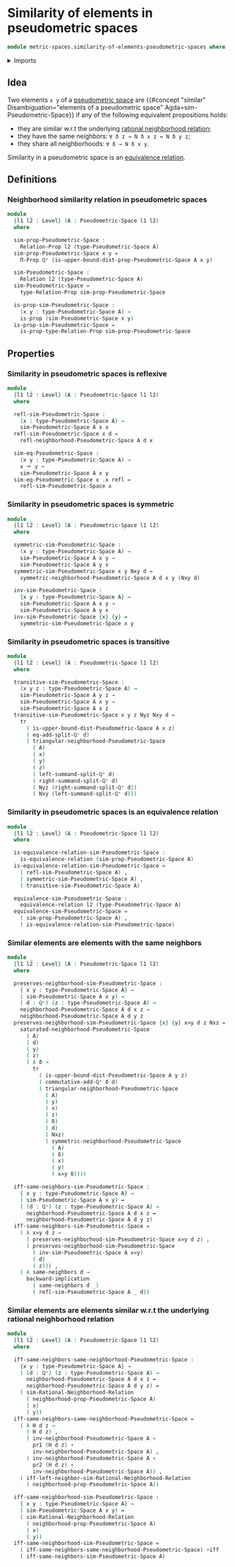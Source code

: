 # Similarity of elements in pseudometric spaces

```agda
module metric-spaces.similarity-of-elements-pseudometric-spaces where
```

<details><summary>Imports</summary>

```agda
open import elementary-number-theory.positive-rational-numbers

open import foundation.binary-relations
open import foundation.dependent-pair-types
open import foundation.equivalence-relations
open import foundation.function-types
open import foundation.identity-types
open import foundation.logical-equivalences
open import foundation.propositions
open import foundation.transport-along-identifications
open import foundation.universe-levels

open import metric-spaces.pseudometric-spaces
open import metric-spaces.rational-neighborhoods
```

</details>

## Idea

Two elements `x y` of a
[pseudometric space](metric-spaces.pseudometric-spaces.md) are
{{#concept "similar" Disambiguation="elements of a pseudometric space" Agda=sim-Pseudometric-Space}}
if any of the following equivalent propositions holds:

- they are similar w.r.t the underlying
  [rational neighborhood relation](metric-spaces.rational-neighborhoods.md);
- they have the same neighbors: `∀ δ z → N δ x z ↔ N δ y z`;
- they share all neighborhoods: `∀ δ → N δ x y`.

Similarity in a pseudometric space is an
[equivalence relation](foundation.equivalence-relations.md).

## Definitions

### Neighborhood similarity relation in pseudometric spaces

```agda
module _
  {l1 l2 : Level} (A : Pseudometric-Space l1 l2)
  where

  sim-prop-Pseudometric-Space :
    Relation-Prop l2 (type-Pseudometric-Space A)
  sim-prop-Pseudometric-Space x y =
    Π-Prop ℚ⁺ (is-upper-bound-dist-prop-Pseudometric-Space A x y)

  sim-Pseudometric-Space :
    Relation l2 (type-Pseudometric-Space A)
  sim-Pseudometric-Space =
    type-Relation-Prop sim-prop-Pseudometric-Space

  is-prop-sim-Pseudometric-Space :
    (x y : type-Pseudometric-Space A) →
    is-prop (sim-Pseudometric-Space x y)
  is-prop-sim-Pseudometric-Space =
    is-prop-type-Relation-Prop sim-prop-Pseudometric-Space
```

## Properties

### Similarity in pseudometric spaces is reflexive

```agda
module _
  {l1 l2 : Level} (A : Pseudometric-Space l1 l2)
  where

  refl-sim-Pseudometric-Space :
    (x : type-Pseudometric-Space A) →
    sim-Pseudometric-Space A x x
  refl-sim-Pseudometric-Space x d =
    refl-neighborhood-Pseudometric-Space A d x

  sim-eq-Pseudometric-Space :
    (x y : type-Pseudometric-Space A) →
    x ＝ y →
    sim-Pseudometric-Space A x y
  sim-eq-Pseudometric-Space x .x refl =
    refl-sim-Pseudometric-Space x
```

### Similarity in pseudometric spaces is symmetric

```agda
module _
  {l1 l2 : Level} (A : Pseudometric-Space l1 l2)
  where

  symmetric-sim-Pseudometric-Space :
    (x y : type-Pseudometric-Space A) →
    sim-Pseudometric-Space A x y →
    sim-Pseudometric-Space A y x
  symmetric-sim-Pseudometric-Space x y Nxy d =
    symmetric-neighborhood-Pseudometric-Space A d x y (Nxy d)

  inv-sim-Pseudometric-Space :
    {x y : type-Pseudometric-Space A} →
    sim-Pseudometric-Space A x y →
    sim-Pseudometric-Space A y x
  inv-sim-Pseudometric-Space {x} {y} =
    symmetric-sim-Pseudometric-Space x y
```

### Similarity in pseudometric spaces is transitive

```agda
module _
  {l1 l2 : Level} (A : Pseudometric-Space l1 l2)
  where

  transitive-sim-Pseudometric-Space :
    (x y z : type-Pseudometric-Space A) →
    sim-Pseudometric-Space A y z →
    sim-Pseudometric-Space A x y →
    sim-Pseudometric-Space A x z
  transitive-sim-Pseudometric-Space x y z Nyz Nxy d =
    tr
      ( is-upper-bound-dist-Pseudometric-Space A x z)
      ( eq-add-split-ℚ⁺ d)
      ( triangular-neighborhood-Pseudometric-Space
        ( A)
        ( x)
        ( y)
        ( z)
        ( left-summand-split-ℚ⁺ d)
        ( right-summand-split-ℚ⁺ d)
        ( Nyz (right-summand-split-ℚ⁺ d))
        ( Nxy (left-summand-split-ℚ⁺ d)))
```

### Similarity in pseudometric spaces is an equivalence relation

```agda
module _
  {l1 l2 : Level} (A : Pseudometric-Space l1 l2)
  where

  is-equivalence-relation-sim-Pseudometric-Space :
    is-equivalence-relation (sim-prop-Pseudometric-Space A)
  is-equivalence-relation-sim-Pseudometric-Space =
    ( refl-sim-Pseudometric-Space A) ,
    ( symmetric-sim-Pseudometric-Space A) ,
    ( transitive-sim-Pseudometric-Space A)

  equivalence-sim-Pseudometric-Space :
    equivalence-relation l2 (type-Pseudometric-Space A)
  equivalence-sim-Pseudometric-Space =
    ( sim-prop-Pseudometric-Space A) ,
    ( is-equivalence-relation-sim-Pseudometric-Space)
```

### Similar elements are elements with the same neighbors

```agda
module _
  {l1 l2 : Level} (A : Pseudometric-Space l1 l2)
  where

  preserves-neighborhood-sim-Pseudometric-Space :
    { x y : type-Pseudometric-Space A} →
    ( sim-Pseudometric-Space A x y) →
    ( d : ℚ⁺) (z : type-Pseudometric-Space A) →
    neighborhood-Pseudometric-Space A d x z →
    neighborhood-Pseudometric-Space A d y z
  preserves-neighborhood-sim-Pseudometric-Space {x} {y} x≍y d z Nxz =
    saturated-neighborhood-Pseudometric-Space
      ( A)
      ( d)
      ( y)
      ( z)
      ( λ δ →
        tr
          ( is-upper-bound-dist-Pseudometric-Space A y z)
          ( commutative-add-ℚ⁺ δ d)
          ( triangular-neighborhood-Pseudometric-Space
            ( A)
            ( y)
            ( x)
            ( z)
            ( δ)
            ( d)
            ( Nxz)
            ( symmetric-neighborhood-Pseudometric-Space
              ( A)
              ( δ)
              ( x)
              ( y)
              ( x≍y δ))))

  iff-same-neighbors-sim-Pseudometric-Space :
    { x y : type-Pseudometric-Space A} →
    ( sim-Pseudometric-Space A x y) ↔
    ( (d : ℚ⁺) (z : type-Pseudometric-Space A) →
      neighborhood-Pseudometric-Space A d x z ↔
      neighborhood-Pseudometric-Space A d y z)
  iff-same-neighbors-sim-Pseudometric-Space =
    ( λ x≍y d z →
      ( preserves-neighborhood-sim-Pseudometric-Space x≍y d z) ,
      ( preserves-neighborhood-sim-Pseudometric-Space
        ( inv-sim-Pseudometric-Space A x≍y)
        ( d)
        ( z))) ,
    ( λ same-neighbors d →
      backward-implication
        ( same-neighbors d _)
        ( refl-sim-Pseudometric-Space A _ d))
```

### Similar elements are elements similar w.r.t the underlying rational neighborhood relation

```agda
module _
  {l1 l2 : Level} (A : Pseudometric-Space l1 l2)
  where

  iff-same-neighbors-same-neighborhood-Pseudometric-Space :
    {x y : type-Pseudometric-Space A} →
    ( (d : ℚ⁺) (z : type-Pseudometric-Space A) →
      neighborhood-Pseudometric-Space A d x z ↔
      neighborhood-Pseudometric-Space A d y z) ↔
    ( sim-Rational-Neighborhood-Relation
      ( neighborhood-prop-Pseudometric-Space A)
      ( x)
      ( y))
  iff-same-neighbors-same-neighborhood-Pseudometric-Space =
    ( λ H d z →
      ( H d z) ,
      ( inv-neighborhood-Pseudometric-Space A ∘
        pr1 (H d z) ∘
        inv-neighborhood-Pseudometric-Space A) ,
      ( inv-neighborhood-Pseudometric-Space A ∘
        pr2 (H d z) ∘
        inv-neighborhood-Pseudometric-Space A)) ,
    ( iff-left-neighbor-sim-Rational-Neighborhood-Relation
      ( neighborhood-prop-Pseudometric-Space A))

  iff-same-neighborhood-sim-Pseudometric-Space :
    { x y : type-Pseudometric-Space A} →
    ( sim-Pseudometric-Space A x y) ↔
    ( sim-Rational-Neighborhood-Relation
      ( neighborhood-prop-Pseudometric-Space A)
      ( x)
      ( y))
  iff-same-neighborhood-sim-Pseudometric-Space =
    ( iff-same-neighbors-same-neighborhood-Pseudometric-Space) ∘iff
    ( iff-same-neighbors-sim-Pseudometric-Space A)
```
